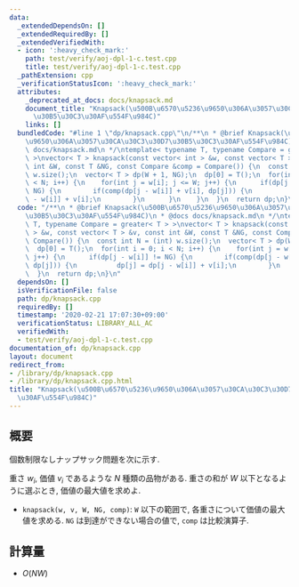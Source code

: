 ```yaml
---
data:
  _extendedDependsOn: []
  _extendedRequiredBy: []
  _extendedVerifiedWith:
  - icon: ':heavy_check_mark:'
    path: test/verify/aoj-dpl-1-c.test.cpp
    title: test/verify/aoj-dpl-1-c.test.cpp
  _pathExtension: cpp
  _verificationStatusIcon: ':heavy_check_mark:'
  attributes:
    _deprecated_at_docs: docs/knapsack.md
    document_title: "Knapsack(\u500B\u6570\u5236\u9650\u306A\u3057\u30CA\u30C3\u30D7\
      \u30B5\u30C3\u30AF\u554F\u984C)"
    links: []
  bundledCode: "#line 1 \"dp/knapsack.cpp\"\n/**\n * @brief Knapsack(\u500B\u6570\u5236\
    \u9650\u306A\u3057\u30CA\u30C3\u30D7\u30B5\u30C3\u30AF\u554F\u984C)\n * @docs\
    \ docs/knapsack.md\n */\ntemplate< typename T, typename Compare = greater< T >\
    \ >\nvector< T > knapsack(const vector< int > &w, const vector< T > &v, const\
    \ int &W, const T &NG, const Compare &comp = Compare()) {\n  const int N = (int)\
    \ w.size();\n  vector< T > dp(W + 1, NG);\n  dp[0] = T();\n  for(int i = 0; i\
    \ < N; i++) {\n    for(int j = w[i]; j <= W; j++) {\n      if(dp[j - w[i]] !=\
    \ NG) {\n        if(comp(dp[j - w[i]] + v[i], dp[j])) {\n          dp[j] = dp[j\
    \ - w[i]] + v[i];\n        }\n      }\n    }\n  }\n  return dp;\n}\n"
  code: "/**\n * @brief Knapsack(\u500B\u6570\u5236\u9650\u306A\u3057\u30CA\u30C3\u30D7\
    \u30B5\u30C3\u30AF\u554F\u984C)\n * @docs docs/knapsack.md\n */\ntemplate< typename\
    \ T, typename Compare = greater< T > >\nvector< T > knapsack(const vector< int\
    \ > &w, const vector< T > &v, const int &W, const T &NG, const Compare &comp =\
    \ Compare()) {\n  const int N = (int) w.size();\n  vector< T > dp(W + 1, NG);\n\
    \  dp[0] = T();\n  for(int i = 0; i < N; i++) {\n    for(int j = w[i]; j <= W;\
    \ j++) {\n      if(dp[j - w[i]] != NG) {\n        if(comp(dp[j - w[i]] + v[i],\
    \ dp[j])) {\n          dp[j] = dp[j - w[i]] + v[i];\n        }\n      }\n    }\n\
    \  }\n  return dp;\n}\n"
  dependsOn: []
  isVerificationFile: false
  path: dp/knapsack.cpp
  requiredBy: []
  timestamp: '2020-02-21 17:07:30+09:00'
  verificationStatus: LIBRARY_ALL_AC
  verifiedWith:
  - test/verify/aoj-dpl-1-c.test.cpp
documentation_of: dp/knapsack.cpp
layout: document
redirect_from:
- /library/dp/knapsack.cpp
- /library/dp/knapsack.cpp.html
title: "Knapsack(\u500B\u6570\u5236\u9650\u306A\u3057\u30CA\u30C3\u30D7\u30B5\u30C3\
  \u30AF\u554F\u984C)"
---
```

## 概要

個数制限なしナップサック問題を次に示す.

重さ $w_i$, 価値 $v_i$ であるような $N$ 種類の品物がある. 重さの和が $W$ 以下となるように選ぶとき, 価値の最大値を求めよ.

* `knapsack(w, v, W, NG, comp)`: `W` 以下の範囲で, 各重さについて価値の最大値を求める. `NG` は到達ができない場合の値で, `comp` は比較演算子.

## 計算量

* $O(NW)$
